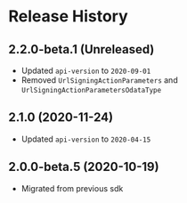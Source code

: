 # Release History

## 2.2.0-beta.1 (Unreleased)

- Updated `api-version` to `2020-09-01`
- Removed `UrlSigningActionParameters` and `UrlSigningActionParametersOdataType`

## 2.1.0 (2020-11-24)

- Updated `api-version` to `2020-04-15`

## 2.0.0-beta.5 (2020-10-19)

- Migrated from previous sdk
